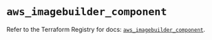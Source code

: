 # `aws_imagebuilder_component`

Refer to the Terraform Registry for docs: [`aws_imagebuilder_component`](https://registry.terraform.io/providers/hashicorp/aws/4.67.0/docs/resources/imagebuilder_component).
